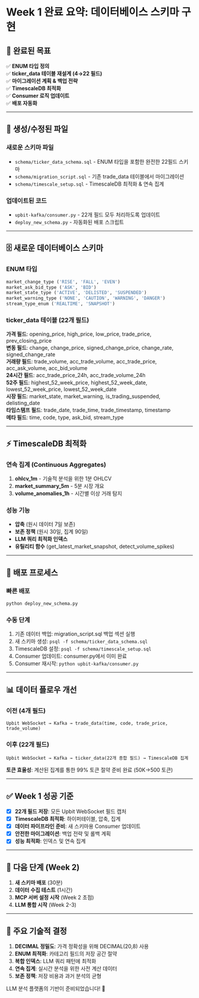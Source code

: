 # Week 1 완료 요약: 데이터베이스 스키마 구현

## 🎯 완료된 목표

✅ **ENUM 타입 정의**  
✅ **ticker_data 테이블 재설계 (4→22 필드)**  
✅ **마이그레이션 계획 & 백업 전략**  
✅ **TimescaleDB 최적화**  
✅ **Consumer 로직 업데이트**  
✅ **배포 자동화**  

---

## 📂 생성/수정된 파일

### 새로운 스키마 파일
- `schema/ticker_data_schema.sql` - ENUM 타입을 포함한 완전한 22필드 스키마
- `schema/migration_script.sql` - 기존 trade_data 테이블에서 마이그레이션
- `schema/timescale_setup.sql` - TimescaleDB 최적화 & 연속 집계

### 업데이트된 코드
- `upbit-kafka/consumer.py` - 22개 필드 모두 처리하도록 업데이트
- `deploy_new_schema.py` - 자동화된 배포 스크립트

---

## 🗄️ 새로운 데이터베이스 스키마

### ENUM 타입
```sql
market_change_type ('RISE', 'FALL', 'EVEN')
market_ask_bid_type ('ASK', 'BID')  
market_state_type ('ACTIVE', 'DELISTED', 'SUSPENDED')
market_warning_type ('NONE', 'CAUTION', 'WARNING', 'DANGER')
stream_type_enum ('REALTIME', 'SNAPSHOT')
```

### ticker_data 테이블 (22개 필드)
**가격 필드**: opening_price, high_price, low_price, trade_price, prev_closing_price  
**변동 필드**: change, change_price, signed_change_price, change_rate, signed_change_rate  
**거래량 필드**: trade_volume, acc_trade_volume, acc_trade_price, acc_ask_volume, acc_bid_volume  
**24시간 필드**: acc_trade_price_24h, acc_trade_volume_24h  
**52주 필드**: highest_52_week_price, highest_52_week_date, lowest_52_week_price, lowest_52_week_date  
**시장 필드**: market_state, market_warning, is_trading_suspended, delisting_date  
**타임스탬프 필드**: trade_date, trade_time, trade_timestamp, timestamp  
**메타 필드**: time, code, type, ask_bid, stream_type  

---

## ⚡ TimescaleDB 최적화

### 연속 집계 (Continuous Aggregates)
1. **ohlcv_1m** - 기술적 분석을 위한 1분 OHLCV
2. **market_summary_5m** - 5분 시장 개요  
3. **volume_anomalies_1h** - 시간별 이상 거래 탐지

### 성능 기능
- **압축** (원시 데이터 7일 보존)
- **보존 정책** (원시 30일, 집계 90일)
- **LLM 쿼리 최적화 인덱스**
- **유틸리티 함수** (get_latest_market_snapshot, detect_volume_spikes)

---

## 🚀 배포 프로세스

### 빠른 배포
```bash
python deploy_new_schema.py
```

### 수동 단계
1. 기존 데이터 백업: migration_script.sql 백업 섹션 실행
2. 새 스키마 생성: `psql -f schema/ticker_data_schema.sql`
3. TimescaleDB 설정: `psql -f schema/timescale_setup.sql`
4. Consumer 업데이트: consumer.py에서 이미 완료
5. Consumer 재시작: `python upbit-kafka/consumer.py`

---

## 📊 데이터 플로우 개선

### 이전 (4개 필드)
```
Upbit WebSocket → Kafka → trade_data(time, code, trade_price, trade_volume)
```

### 이후 (22개 필드)  
```
Upbit WebSocket → Kafka → ticker_data(22개 종합 필드) → TimescaleDB 집계
```

**토큰 효율성**: 계산된 집계를 통한 99% 토큰 절약 준비 완료 (50K→500 토큰)

---

## ✅ Week 1 성공 기준

- [x] **22개 필드 저장**: 모든 Upbit WebSocket 필드 캡처
- [x] **TimescaleDB 최적화**: 하이퍼테이블, 압축, 집계  
- [x] **데이터 파이프라인 준비**: 새 스키마용 Consumer 업데이트
- [x] **안전한 마이그레이션**: 백업 전략 및 롤백 계획
- [x] **성능 최적화**: 인덱스 및 연속 집계

---

## 🎯 다음 단계 (Week 2)

1. **새 스키마 배포** (30분)
2. **데이터 수집 테스트** (1시간)  
3. **MCP 서버 설정 시작** (Week 2 초점)
4. **LLM 통합 시작** (Week 2-3)

---

## 🔧 주요 기술적 결정

1. **DECIMAL 정밀도**: 가격 정확성을 위해 DECIMAL(20,8) 사용
2. **ENUM 최적화**: 카테고리 필드의 저장 공간 절약
3. **복합 인덱스**: LLM 쿼리 패턴에 최적화
4. **연속 집계**: 실시간 분석을 위한 사전 계산 데이터
5. **보존 정책**: 저장 비용과 과거 분석의 균형

LLM 분석 플랫폼의 기반이 준비되었습니다! 🎉